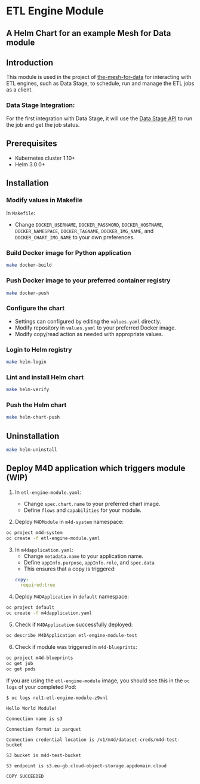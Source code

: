 # ETL Engine Module
## A Helm Chart for an example Mesh for Data module

## Introduction

This module is used in the project of [the-mesh-for-data](https://github.com/IBM/the-mesh-for-data) for interacting with ETL engines, such as Data Stage, to schedule, run and manage the ETL jobs as a client. 

### Data Stage Integration:
For the first integration with Data Stage, it will use the [Data Stage API](https://www.ibm.com/support/knowledgecenter/en/SSZJPZ_11.7.0/com.ibm.swg.im.iis.ds.fd.doc/topics/rest_api.html#run) to run the job and get the job status. 


## Prerequisites

- Kubernetes cluster 1.10+
- Helm 3.0.0+

## Installation

### Modify values in Makefile

In `Makefile`:
- Change `DOCKER_USERNAME`, `DOCKER_PASSWORD`, `DOCKER_HOSTNAME`, `DOCKER_NAMESPACE`, `DOCKER_TAGNAME`, `DOCKER_IMG_NAME`, and `DOCKER_CHART_IMG_NAME` to your own preferences.

### Build Docker image for Python application
```bash
make docker-build
```

### Push Docker image to your preferred container registry
```bash
make docker-push
```

### Configure the chart

- Settings can configured by editing the `values.yaml` directly.
- Modify repository in `values.yaml` to your preferred Docker image. 
- Modify copy/read action as needed with appropriate values. 

### Login to Helm registry
```bash
make helm-login
```

### Lint and install Helm chart
```bash
make helm-verify
```

### Push the Helm chart

```bash
make helm-chart-push
```

## Uninstallation
```bash
make helm-uninstall
```

## Deploy M4D application which triggers module (WIP)
1. In `etl-engine-module.yaml`:
    * Change `spec.chart.name` to your preferred chart image.
    * Define `flows` and `capabilities` for your module. 

2. Deploy `M4DModule` in `m4d-system` namespace:
```bash
oc project m4d-system
oc create -f etl-engine-module.yaml
```
3. In `m4dapplication.yaml`:
    * Change `metadata.name` to your application name.
    * Define `appInfo.purpose`, `appInfo.role`, and `spec.data`
    * This ensures that a copy is triggered:
    ```yaml
    copy:
      required:true
    ```
4.  Deploy `M4DApplication` in `default` namespace:
```bash
oc project default
oc create -f m4dapplication.yaml
```
5.  Check if `M4DApplication` successfully deployed:
```bash
oc describe M4DApplication etl-engine-module-test
```

6.  Check if module was triggered in `m4d-blueprints`:
```bash
oc project m4d-blueprints
oc get job
oc get pods
```
If you are using the `etl-engine-module` image, you should see this in the `oc logs` of your completed Pod:
```
$ oc logs rel1-etl-engine-module-z9vnl

Hello World Module!

Connection name is s3

Connection format is parquet

Connection credential location is /v1/m4d/dataset-creds/m4d-test-bucket

S3 bucket is m4d-test-bucket

S3 endpoint is s3.eu-gb.cloud-object-storage.appdomain.cloud

COPY SUCCEEDED
```


